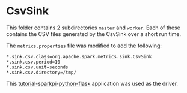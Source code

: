 # CsvSink

This folder contains 2 subdirectories `master` and `worker`. Each of these
contains the CSV files generated by the CsvSink over a short run time.

The `metrics.properties` file was modified to add the following:

```
*.sink.csv.class=org.apache.spark.metrics.sink.CsvSink
*.sink.csv.period=10
*.sink.csv.unit=seconds
*.sink.csv.directory=/tmp/
```

This [tutorial-sparkpi-python-flask](https://github.com/radanalyticsio/tutorial-sparkpi-python-flask)
application was used as the driver.
